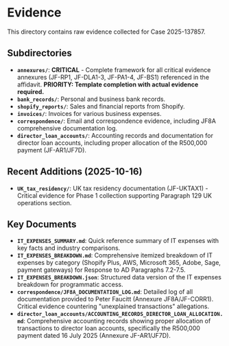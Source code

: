 # Evidence

This directory contains raw evidence collected for Case 2025-137857.

## Subdirectories

- **`annexures/`**: **CRITICAL** - Complete framework for all critical evidence annexures (JF-RP1, JF-DLA1-3, JF-PA1-4, JF-BS1) referenced in the affidavit. **PRIORITY: Template completion with actual evidence required.**
- **`bank_records/`**: Personal and business bank records.
- **`shopify_reports/`**: Sales and financial reports from Shopify.
- **`invoices/`**: Invoices for various business expenses.
- **`correspondence/`**: Email and correspondence evidence, including JF8A comprehensive documentation log.
- **`director_loan_accounts/`**: Accounting records and documentation for director loan accounts, including proper allocation of the R500,000 payment (JF-AR1/JF7D).

## Recent Additions (2025-10-16)

- **`UK_tax_residency/`**: UK tax residency documentation (JF-UKTAX1) - Critical evidence for Phase 1 collection supporting Paragraph 129 UK operations section.

## Key Documents

- **`IT_EXPENSES_SUMMARY.md`**: Quick reference summary of IT expenses with key facts and industry comparisons.
- **`IT_EXPENSES_BREAKDOWN.md`**: Comprehensive itemized breakdown of IT expenses by category (Shopify Plus, AWS, Microsoft 365, Adobe, Sage, payment gateways) for Response to AD Paragraphs 7.2-7.5.
- **`IT_EXPENSES_BREAKDOWN.json`**: Structured data version of the IT expenses breakdown for programmatic access.
- **`correspondence/JF8A_DOCUMENTATION_LOG.md`**: Detailed log of all documentation provided to Peter Faucitt (Annexure JF8A/JF-CORR1). Critical evidence countering "unexplained transactions" allegations.
- **`director_loan_accounts/ACCOUNTING_RECORDS_DIRECTOR_LOAN_ALLOCATION.md`**: Comprehensive accounting records showing proper allocation of transactions to director loan accounts, specifically the R500,000 payment dated 16 July 2025 (Annexure JF-AR1/JF7D).

